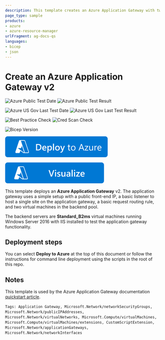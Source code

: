 ```yaml
---
description: This template creates an Azure Application Gateway with two Windows Server 2016 servers in the backend pool
page_type: sample
products:
- azure
- azure-resource-manager
urlFragment: ag-docs-qs
languages:
- bicep
- json
---
```

# Create an Azure Application Gateway v2

![Azure Public Test Date](https://azurequickstartsservice.blob.core.windows.net/badges/demos/ag-docs-qs/PublicLastTestDate.svg)
![Azure Public Test Result](https://azurequickstartsservice.blob.core.windows.net/badges/demos/ag-docs-qs/PublicDeployment.svg)

![Azure US Gov Last Test Date](https://azurequickstartsservice.blob.core.windows.net/badges/demos/ag-docs-qs/FairfaxLastTestDate.svg)
![Azure US Gov Last Test Result](https://azurequickstartsservice.blob.core.windows.net/badges/demos/ag-docs-qs/FairfaxDeployment.svg)

![Best Practice Check](https://azurequickstartsservice.blob.core.windows.net/badges/demos/ag-docs-qs/BestPracticeResult.svg)
![Cred Scan Check](https://azurequickstartsservice.blob.core.windows.net/badges/demos/ag-docs-qs/CredScanResult.svg)

![Bicep Version](https://azurequickstartsservice.blob.core.windows.net/badges/demos/ag-docs-qs/BicepVersion.svg)

[![Deploy To Azure](https://raw.githubusercontent.com/Azure/azure-quickstart-templates/master/1-CONTRIBUTION-GUIDE/images/deploytoazure.svg?sanitize=true)](https://portal.azure.com/#create/Microsoft.Template/uri/https%3A%2F%2Fraw.githubusercontent.com%2FAzure%2Fazure-quickstart-templates%2Fmaster%2Fdemos%2Fag-docs-qs%2Fazuredeploy.json)

[![Visualize](https://raw.githubusercontent.com/Azure/azure-quickstart-templates/master/1-CONTRIBUTION-GUIDE/images/visualizebutton.svg?sanitize=true)](http://armviz.io/#/?load=https%3A%2F%2Fraw.githubusercontent.com%2FAzure%2Fazure-quickstart-templates%2Fmaster%2Fdemos%2Fag-docs-qs%2Fazuredeploy.json)

This template deploys an **Azure Application Gateway** v2. The application gateway uses a simple setup with a public front-end IP, a basic listener to host a single site on the application gateway, a basic request routing rule, and two virtual machines in the backend pool.

The backend servers are **Standard_B2ms** virtual machines running Windows Server 2016 with IIS installed to test the application gateway functionality.

## Deployment steps

You can select **Deploy to Azure** at the top of this document or follow the instructions for command line deployment using the scripts in the root of this repo.

## Notes

This template is used by the Azure Application Gateway documentation [quickstart article](https://docs.microsoft.com/azure/application-gateway/quick-create-template).

`Tags: Application Gateway, Microsoft.Network/networkSecurityGroups, Microsoft.Network/publicIPAddresses, Microsoft.Network/virtualNetworks, Microsoft.Compute/virtualMachines, Microsoft.Compute/virtualMachines/extensions, CustomScriptExtension, Microsoft.Network/applicationGateways, Microsoft.Network/networkInterfaces`
